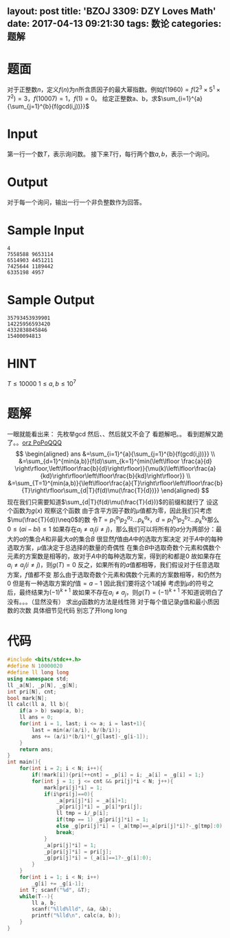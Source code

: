 layout: post
title: 'BZOJ 3309: DZY Loves Math'
date: 2017-04-13 09:21:30
tags: 数论
categories: 题解
---
# 题面
对于正整数$n$，定义$f(n)$为$n$所含质因子的最大幂指数。例如$f(1960)=f(2^3\times 5^1\times 7^2)=3$，$f(10007)=1$，$f(1)=0$。
给定正整数a、b，求$\sum_{i=1}^{a}{\sum_{j=1}^{b}{f(gcd(i,j))}}$

# Input
第一行一个数$T$，表示询问数。
接下来$T$行，每行两个数$a,b$，表示一个询问。

# Output
对于每一个询问，输出一行一个非负整数作为回答。


# Sample Input

	4
	7558588 9653114
	6514903 4451211
	7425644 1189442
	6335198 4957

# Sample Output

	35793453939901
	14225956593420
	4332838845846
	15400094813

# HINT

$T\leq 10000$
$1\leq a,b\leq 10^7$

# 题解
一眼就能看出来：
先枚举gcd
然后、、然后就又不会了
看题解吧。。
看到题解又跪了。。<a href="http://blog.csdn.net/popoqqq/article/details/42122413">orz PoPoQQQ</a>
$$
\begin{aligned}
ans
&=\sum_{i=1}^{a}{\sum_{j=1}^{b}{f(gcd(i,j))}} \\
&=\sum_{d=1}^{min(a,b)}{f(d)\sum_{k=1}^{min(\left\lfloor \frac{a}{d} \right\rfloor,\left\lfloor\frac{b}{d}\right\rfloor)}{\mu(k)\left\lfloor\frac{a}{kd}\right\rfloor\left\lfloor\frac{b}{kd}\right\rfloor}} \\
&=\sum_{T=1}^{min(a,b)}{\left\lfloor\frac{a}{T}\right\rfloor\left\lfloor\frac{b}{T}\right\rfloor\sum_{d|T}{f(d)\mu(\frac{T}{d})}}
\end{aligned}
$$
现在我们只需要知道$\sum_{d|T}{f(d)\mu(\frac{T}{d})}$的前缀和就行了 设这个函数为$g(x)$
观察这个函数 由于含平方因子数的$\mu$值都为零，因此我们只考虑$\mu(\frac{T}{d})\neq0$的数
令$T=p_1^{a_1}p_2^{a_2}...p_k^{a_k}$，$d=p_1^{b_1}p_2^{b_2}...p_k^{b_k}$那么$0\le(ai-bi)\le1$
如果存在$a_i\neq a_j(i\neq j)$，那么我们可以将所有的$a$分为两部分：最大的$a$的集合$A$和非最大$a$的集合$B$
很显然$f$值由$A$中的选取方案决定
对于$A$中的每种选取方案，$\mu$值决定于总选择的数量的奇偶性
在集合$B$中选取奇数个元素和偶数个元素的方案数是相等的，故对于$A$中的每种选取方案，得到的和都是$0$
故如果存在$a_i\neq a_j(i\neq j)$，则$g(T)=0$
反之，如果所有的$a$值都相等，我们假设对于任意选取方案，$f$值都不变
那么由于选取奇数个元素和偶数个元素的方案数相等，和仍然为$0$
但是有一种选取方案的$f$值$=a-1$ 因此我们要将这个$1$减掉
考虑到$\mu$的符号之后，最终结果为$(-1)^{k+1}$
故如果不存在$a_i\neq a_j$，则$g(T)=(-1)^{k+1}$
不知道说明白了没有。。。（显然没有）
求出$g$函数的方法是线性筛 对于每个值记录$g$值和最小质因数的次数 具体细节见代码
别忘了开long long

# 代码
```cpp
#include <bits/stdc++.h>
#define N 10000020
#define ll long long
using namespace std;
ll _a[N], _p[N], _g[N];
int pri[N], cnt;
bool mark[N];
ll calc(ll a, ll b){
	if(a > b) swap(a, b);
	ll ans = 0;
	for(int i = 1, last; i <= a; i = last+1){
		last = min(a/(a/i), b/(b/i));
		ans += (a/i)*(b/i)*(_g[last]-_g[i-1]);
	}
	return ans;
}
int main(){
	for(int i = 2; i < N; i++){
		if(!mark[i]){pri[++cnt] = _p[i] = i; _a[i] = _g[i] = 1;}
		for(int j = 1; j <= cnt && pri[j]*i < N; j++){
			mark[pri[j]*i] = 1;
			if(i%pri[j]==0){
				_a[pri[j]*i] = _a[i]+1;
				_p[pri[j]*i] = _p[i]*pri[j];
				ll tmp = i/_p[i];
				if(tmp == 1) _g[pri[j]*i] = 1;
				else _g[pri[j]*i] = (_a[tmp]==_a[pri[j]*i]?-_g[tmp]:0);
				break;
			}
			_a[pri[j]*i] = 1;
			_p[pri[j]*i] = pri[j];
			_g[pri[j]*i] = (_a[i]==1?-_g[i]:0);
		}
	}
	for(int i = 1; i < N; i++)
		_g[i] += _g[i-1];
	int T; scanf("%d", &T);
	while(T--){
		ll a, b;
		scanf("%lld%lld", &a, &b);
		printf("%lld\n", calc(a, b));
	}
}
```